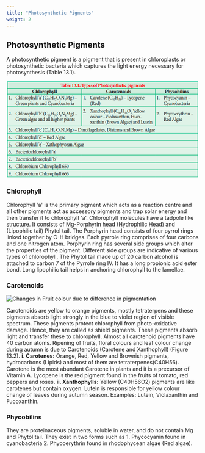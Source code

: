 ```yaml
---
title: "Photosynthetic Pigments"
weight: 2
---
```


## Photosynthetic Pigments

A photosynthetic pigment is a pigment that is present in chloroplasts or photosynthetic bacteria which captures the light energy necessary for photosynthesis (Table 13.1).

![](image-5.PNG)

### Chlorophyll

Chlorophyll 'a' is the primary pigment which acts as a reaction centre and all other pigments act as accessory pigments and trap solar energy and then transfer it to chlorophyll 'a'. Chlorophyll molecules have a tadpole like structure. It consists of Mg-Porphyrin head (Hydrophilic Head) and (Lipophilic tail) Phytol tail. The Porphyrin head consists of four pyrrol rings linked together by C-H bridges. Each pyrrole ring comprises of four carbons and one nitrogen atom. Porphyrin ring has several side groups which alter the properties of the pigment. Different side groups are indicative of various types of chlorophyll. The Phytol tail made up of 20 carbon alcohol is attached to carbon 7 of the Pyrrole ring IV. It has a long propionic acid ester bond. Long lipophilic tail helps in anchoring chlorophyll to the lamellae.

### Carotenoids

![ Changes in Fruit colour due to difference in pigmentation](13.3.png)

Carotenoids are yellow to orange pigments, mostly tetraterpens and these pigments absorb light strongly in the blue to violet region of visible spectrum. These pigments protect chlorophyll from photo-oxidative damage. Hence, they are called as shield pigments. These pigments absorb light and transfer these to chlorophyll. Almost all carotenoid pigments have 40 carbon atoms. Ripening of fruits, floral colours and leaf colour change during autumn is due to Carotenoids (Carotene and Xanthophyll) (Figure 13.2).
**i. Carotenes:**
Orange, Red, Yellow and Brownish pigments, hydrocarbons (Lipids) and most of them are tetraterpenes(C40H56). Carotene is the most abundant Carotene in plants and it is a precursor of Vitamin A. Lycopene is the red pigment found in the fruits of tomato, red peppers and roses.
**ii. Xanthophylls:**
Yellow (C40H56O2) pigments are like carotenes but contain oxygen. Lutein is responsible for yellow colour change of leaves during autumn season. Examples: Lutein, Violaxanthin and Fucoxanthin.

### Phycobilins

They are proteinaceous pigments, soluble in water, and do not contain Mg and Phytol tail. They exist in two forms such as 1. Phycocyanin found in cyanobacteria 2. Phycoerythrin found in rhodophycean algae (Red algae).
